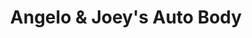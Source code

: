 ---
title: "Angelo & Joey's Auto Body"
url: /mamaroneck/angelo-und-joeys-auto-body/
shop: Autowerkstatt
---